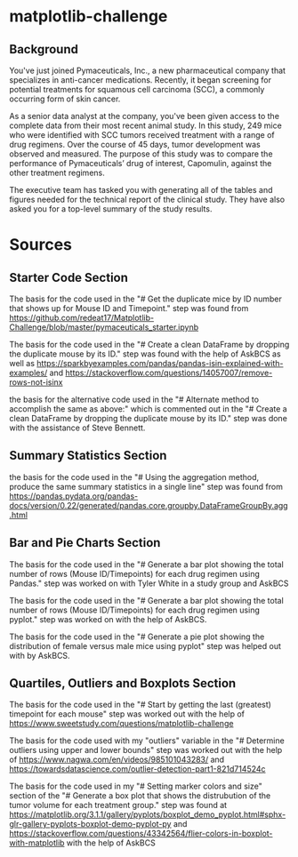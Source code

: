 # matplotlib-challenge
## Background

You've just joined Pymaceuticals, Inc., a new pharmaceutical company that specializes in anti-cancer medications. Recently, it began screening for potential treatments for squamous cell carcinoma (SCC), a commonly occurring form of skin cancer.

As a senior data analyst at the company, you've been given access to the complete data from their most recent animal study. In this study, 249 mice who were identified with SCC tumors received treatment with a range of drug regimens. Over the course of 45 days, tumor development was observed and measured. The purpose of this study was to compare the performance of Pymaceuticals’ drug of interest, Capomulin, against the other treatment regimens.

The executive team has tasked you with generating all of the tables and figures needed for the technical report of the clinical study. They have also asked you for a top-level summary of the study results.

# Sources
## Starter Code Section

The basis for the code used in the "# Get the duplicate mice by ID number that shows up for Mouse ID and Timepoint." step was found from https://github.com/redeat17/Matplotlib-Challenge/blob/master/pymaceuticals_starter.ipynb

The basis for the code used in the "# Create a clean DataFrame by dropping the duplicate mouse by its ID." step was found with the help of AskBCS as well as https://sparkbyexamples.com/pandas/pandas-isin-explained-with-examples/ and https://stackoverflow.com/questions/14057007/remove-rows-not-isinx

the basis for the alternative code used in the "# Alternate method to accomplish the same as above:" which is commented out in the "# Create a clean DataFrame by dropping the duplicate mouse by its ID." step was done with the assistance of Steve Bennett.

## Summary Statistics Section

the basis for the code used in the "# Using the aggregation method, produce the same summary statistics in a single line" step was found from https://pandas.pydata.org/pandas-docs/version/0.22/generated/pandas.core.groupby.DataFrameGroupBy.agg.html

## Bar and Pie Charts Section

The basis for the code used in the "# Generate a bar plot showing the total number of rows (Mouse ID/Timepoints) for each drug regimen using Pandas." step was worked on with Tyler White in a study group and AskBCS

The basis for the code used in the "# Generate a bar plot showing the total number of rows (Mouse ID/Timepoints) for each drug regimen using pyplot." step was worked on with the help of AskBCS.

The basis for the code used in the "# Generate a pie plot showing the distribution of female versus male mice using pyplot" step was helped out with by AskBCS.

## Quartiles, Outliers and Boxplots Section

The basis for the code used in the "# Start by getting the last (greatest) timepoint for each mouse" step was worked out with the help of https://www.sweetstudy.com/questions/matplotlib-challenge

The basis for the code used with my "outliers" variable in the "# Determine outliers using upper and lower bounds" step was worked out with the help of https://www.nagwa.com/en/videos/985101043283/ and https://towardsdatascience.com/outlier-detection-part1-821d714524c

The basis for the code used in my "# Setting marker colors and size" section of the "# Generate a box plot that shows the distrubution of the tumor volume for each treatment group." step was found at https://matplotlib.org/3.1.1/gallery/pyplots/boxplot_demo_pyplot.html#sphx-glr-gallery-pyplots-boxplot-demo-pyplot-py and https://stackoverflow.com/questions/43342564/flier-colors-in-boxplot-with-matplotlib with the help of AskBCS